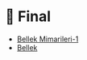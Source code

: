 # 📅 Final

<!--YPackage.YGitbookIntegration-tarafından-otomatik-oluşturulmuştur-->

- [Bellek Mimarileri-1](Bellek%20Mimarileri-1.pdf)
- [Bellek](Bellek.pdf)

<!--YPackage.YGitbookIntegration-tarafından-otomatik-oluşturulmuştur-->
